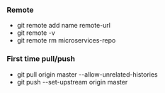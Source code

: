 ### Remote
- git remote add name remote-url
- git remote -v 
- git remote rm microservices-repo

### First time pull/push
- git pull origin master --allow-unrelated-histories
- git push --set-upstream origin master
 
